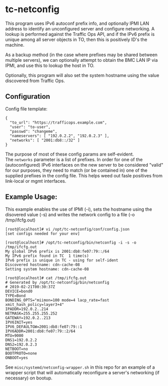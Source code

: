 # tc-netconfig
This program uses IPv6 autoconf prefix info, and optionally IPMI LAN address
to identify an unconfigured server and configure networking. A lookup is
performed against the Traffic Ops API, and if the IPv6 prefix is unique among
all server objects in TO, then this is positively ID's the machine.

As a backup method (in the case where prefixes may be shared between multiple
servers), we can optionally attempt to obtain the BMC LAN IP via IPMI, and
use this to lookup the host in TO.

Optionally, this program will also set the system hostname using the value
discovered from Traffic Ops.

## Configuration

Config file template:
```
{
  "to_url": "https://trafficops.example.com",
  "user": "to-user",
  "passwd": "changeme",
  "nameservers": [ "192.0.2.2", "192.0.2.3" ],
  "networks": [ "2001:db8::/32" ]
}
```
The purpose of most of these config params are self-evident.  
The `networks` parameter is a list of prefixes. In order for one of the (autoconfigured) IPv6 interfaces on the new server to be considered "valid" for our purposes, they need to match (or be contained in) one of the supplied prefixes in the config file. This helps weed out fasle positives from link-local or mgmt interfaces.

## Example Usage:

This example enables the use of IPMI (-i), sets the hostname using the disovered value (-s) and writes the network config to a file (-o /tmp/ifcfg.out)

```
[root@localhost]# vi /opt/tc-netconfig/conf/config.json
[set configs needed for your env]

[root@localhost]# /opt/tc-netconfig/bin/netconfig -i -s -o /tmp/ifcfg.out
My global IPv6 prefix is 2001:db8:fe07:79::/64
My IPv6 prefix found in TC  1 time(s)
IPv6 prefix is unique in TC - using for self-ident
Discovered hostname: cdn-cache-08
Setting system hostname: cdn-cache-08

[root@localhost]# cat /tmp/ifcfg.out
# Generated by /opt/tc-netconfig/bin/netconfig
# 2019-02-21T00:30:37Z
DEVICE=bond0
TYPE=Bond
BONDING_OPTS="miimon=100 mode=4 lacp_rate=fast xmit_hash_policy=layer3+4"
IPADDR=192.0.2..214
NETMASK=255.255.255.252
GATEWAY=192.0.2..213
IPV6INIT=yes
IPV6_DEFAULTGW=2001:db8:fe07:79::1
IPV6ADDR=2001:db8:fe07:79::2/64
MTU=9000
DNS1=192.0.2.2
DNS2=192.0.2.3
NETBOOT=no
BOOTPROTO=none
ONBOOT=yes
```

See `misc/systemd/netconfig-wrapper.sh` in this repo for an example of a wrapper script that will automatically reconfigure a server's networking (if necessary) on bootup.
